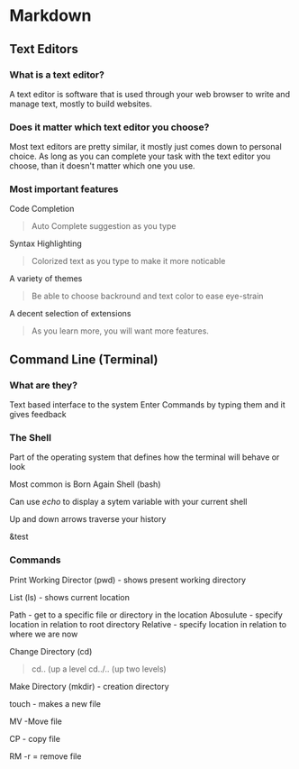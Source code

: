 # Markdown


## Text Editors

### What is a text editor? 
A text editor is software that is used through your web browser to write and manage text, mostly to build websites. 

### Does it matter which text editor you choose?
Most text editors are pretty similar, it mostly just comes down to personal choice. As long as you can complete your task with the text editor you choose, than it doesn't matter which one you use.

### Most important features
Code Completion
> Auto Complete suggestion as you type

Syntax Highlighting
> Colorized text as you type to make it more noticable

A variety of themes
> Be able to choose backround and text color to ease eye-strain

A decent selection of extensions
>As you learn more, you will want more features.

## Command Line (Terminal)

### What are they?
Text based interface to the system
Enter Commands by typing them and it gives feedback

### The Shell
Part of the operating system that defines how the terminal will behave or look

Most common is Born Again Shell (bash)

Can use *echo* to display a sytem variable with your current shell

Up and down arrows traverse your history

&test

### Commands
Print Working Director (pwd) - shows present working directory

List (ls) - shows current location

Path - get to a specific file or directory in the location
    Abosulute - specify location in relation to root directory
    Relative - specify location in relation to where we are now
    
Change Directory (cd) 
> cd.. (up a level
> cd../.. (up two levels)

Make Directory (mkdir) - creation directory

touch <file name> - makes a new file
  
MV -Move file

CP - copy file

RM -r = remove file





